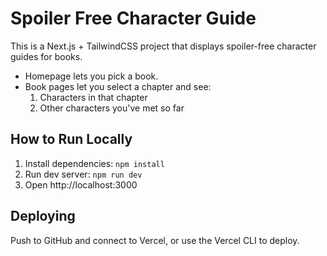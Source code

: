 # Spoiler Free Character Guide

This is a Next.js + TailwindCSS project that displays spoiler-free character guides for books.

- Homepage lets you pick a book.
- Book pages let you select a chapter and see:
  1. Characters in that chapter
  2. Other characters you've met so far

## How to Run Locally
1. Install dependencies: `npm install`
2. Run dev server: `npm run dev`
3. Open http://localhost:3000

## Deploying
Push to GitHub and connect to Vercel, or use the Vercel CLI to deploy.
